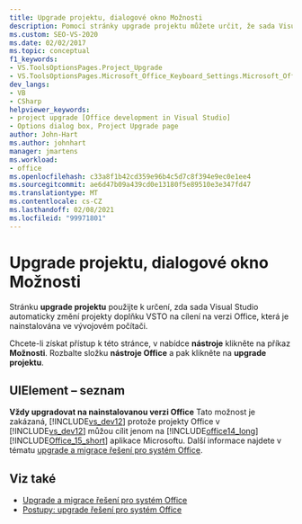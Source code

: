 ```yaml
---
title: Upgrade projektu, dialogové okno Možnosti
description: Pomocí stránky upgrade projektu můžete určit, že sada Visual Studio automaticky změní projekty doplňku VSTO pro cílení na verzi Office na vývojovém počítači.
ms.custom: SEO-VS-2020
ms.date: 02/02/2017
ms.topic: conceptual
f1_keywords:
- VS.ToolsOptionsPages.Project_Upgrade
- VS.ToolsOptionsPages.Microsoft_Office_Keyboard_Settings.Microsoft_Office_Upgrade
dev_langs:
- VB
- CSharp
helpviewer_keywords:
- project upgrade [Office development in Visual Studio]
- Options dialog box, Project Upgrade page
author: John-Hart
ms.author: johnhart
manager: jmartens
ms.workload:
- office
ms.openlocfilehash: c33a8f1b42cd359e96b4c5d7c8f394e9ec0e1ee4
ms.sourcegitcommit: ae6d47b09a439cd0e13180f5e89510e3e347fd47
ms.translationtype: MT
ms.contentlocale: cs-CZ
ms.lasthandoff: 02/08/2021
ms.locfileid: "99971801"
---
```

# <a name="project-upgrade-options-dialog-box"></a>Upgrade projektu, dialogové okno Možnosti
  Stránku **upgrade projektu** použijte k určení, zda sada Visual Studio automaticky změní projekty doplňku VSTO na cílení na verzi Office, která je nainstalována ve vývojovém počítači.

 Chcete-li získat přístup k této stránce, v nabídce **nástroje** klikněte na příkaz **Možnosti**. Rozbalte složku **nástroje Office** a pak klikněte na **upgrade projektu**.

## <a name="uielement-list"></a>UIElement – seznam
 **Vždy upgradovat na nainstalovanou verzi Office** Tato možnost je zakázaná, [!INCLUDE[vs_dev12](../vsto/includes/vs-dev12-md.md)] protože projekty Office v [!INCLUDE[vs_dev12](../vsto/includes/vs-dev12-md.md)] můžou cílit jenom na [!INCLUDE[office14_long](../vsto/includes/office14-long-md.md)] [!INCLUDE[Office_15_short](../vsto/includes/office-15-short-md.md)] aplikace Microsoftu. Další informace najdete v tématu [upgrade a migrace řešení pro systém Office](../vsto/upgrading-and-migrating-office-solutions.md).

## <a name="see-also"></a>Viz také
- [Upgrade a migrace řešení pro systém Office](../vsto/upgrading-and-migrating-office-solutions.md)
- [Postupy: upgrade řešení pro systém Office](/previous-versions/4bez6837(v=vs.140))